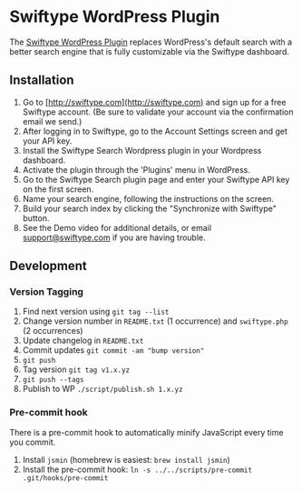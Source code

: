 # Swiftype WordPress Plugin

The [Swiftype WordPress Plugin](https://swiftype.com/wordpress) replaces WordPress's default search with a better search engine that is fully customizable via the Swiftype dashboard.

## Installation

1. Go to [http://swiftype.com](http://swiftype.com) and sign up for a free Swiftype account. (Be sure to validate your account via the confirmation email we send.)
2. After logging in to Swiftype, go to the Account Settings screen and get your API key.
3. Install the Swiftype Search Wordpress plugin in your Wordpress dashboard.
4. Activate the plugin through the 'Plugins' menu in WordPress.
5. Go to the Swiftype Search plugin page and enter your Swiftype API key on the first screen.
6. Name your search engine, following the instructions on the screen.
7. Build your search index by clicking the "Synchronize with Swiftype" button.
8. See the Demo video for additional details, or email support@swiftype.com if you are having trouble.

## Development

### Version Tagging

1. Find next version using `git tag --list`
2. Change version number in `README.txt` (1 occurrence) and `swiftype.php` (2 occurrences)
3. Update changelog in `README.txt`
4. Commit updates `git commit -am "bump version"`
5. `git push`
4. Tag version `git tag v1.x.yz`
5. `git push --tags`
6. Publish to WP `./script/publish.sh 1.x.yz`


### Pre-commit hook

There is a pre-commit hook to automatically minify JavaScript every time you commit.

1. Install `jsmin` (homebrew is easiest: `brew install jsmin`)
2. Install the pre-commit hook:  `ln -s ../../scripts/pre-commit .git/hooks/pre-commit`
